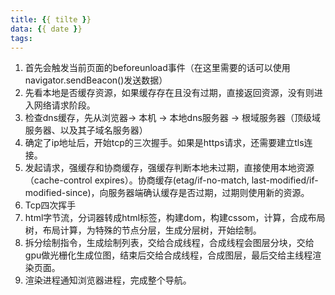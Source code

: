 ```yaml
---
title: {{ tilte }}
data: {{ date }}
tags:
---
```

1. 首先会触发当前页面的beforeunload事件（在这里需要的话可以使用navigator.sendBeacon()发送数据）
2. 先看本地是否缓存资源，如果缓存存在且没有过期，直接返回资源，没有则进入网络请求阶段。
3. 检查dns缓存，先从浏览器-> 本机 -> 本地dns服务器 -> 根域服务器（顶级域服务器、以及其子域名服务器）
4. 确定了ip地址后，开始tcp的三次握手。如果是https请求，还需要建立tls连接。
5. 发起请求，强缓存和协商缓存，强缓存判断本地未过期，直接使用本地资源（cache-control expires）。协商缓存(etag/if-no-match, last-modified/if-modified-since)，向服务器端确认缓存是否过期，过期则使用新的资源。
6. Tcp四次挥手
7. html字节流，分词器转成html标签，构建dom，构建cssom，计算，合成布局树，布局计算，为特殊的节点分层，生成分层树，开始绘制。
8. 拆分绘制指令，生成绘制列表，交给合成线程，合成线程会图层分块，交给gpu做光栅化生成位图，结束后交给合成线程，合成图层，最后交给主线程渲染页面。
9. 渲染进程通知浏览器进程，完成整个导航。
